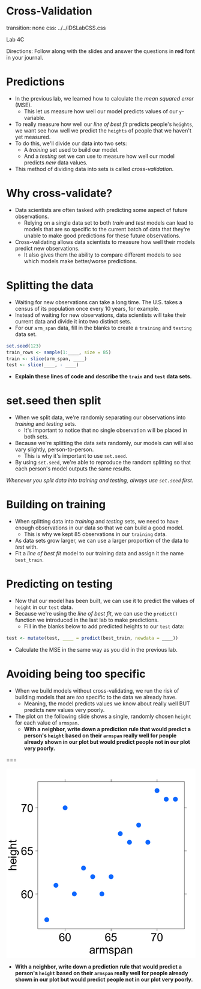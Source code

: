 Cross-Validation
===
transition: none
css: ../../IDSLabCSS.css

Lab 4C

Directions: Follow along with the slides and answer the questions in **red** font in your journal.




Predictions
===

- In the previous lab, we learned how to calculate the _mean squared error_ (MSE).
    - This let us measure how well our model predicts values of our `y`-variable.
- To really measure how well our _line of best fit_ predicts people's `heights`, we want see how well we predict the `heights` of people that we haven't yet measured.
- To do this, we'll divide our data into two sets:
    - A _training_ set used to build our model.
    - And a _testing_ set we can use to measure how well our model predicts _new_ data values.
- This method of dividing data into sets is called _cross-validation_.


Why cross-validate?
===

- Data scientists are often tasked with predicting some aspect of future observations.
    - Relying on a single data set to both _train_ and _test_ models can lead to models that are so specific to the current batch of data that they're unable to make good predictions for these future observations.
- Cross-validating allows data scientists to measure how well their models predict new observations.
    - It also gives them the ability to compare different models to see which models make better/worse predictions.


Splitting the data
===

- Waiting for new observations can take a long time. The U.S. takes a census of its population once every 10 years, for example.
- Instead of waiting for new observations, data scientists will take their current data and divide it into two distinct sets.
- For our `arm_span` data, fill in the blanks to create a `training` and `testing` data set.

```r
set.seed(123)
train_rows <- sample(1:____, size = 85)
train <- slice(arm_span, ____)
test <- slice(____, - ____)
```

- **Explain these lines of code and describe the `train` and `test` data sets.**


set.seed then split
===

- When we split data, we're randomly separating our observations into _training_ and _testing_ sets.
    - It's important to notice that no single observation will be placed in both sets.
- Because we're splitting the data sets randomly, our models can will also vary slightly, person-to-person.
    - This is why it's important to use `set.seed`.
- By using `set.seed`, we're able to reproduce the random splitting so that each person's model outputs the same results.

_Whenever you split data into training and testing, always use `set.seed` first._


Building on training
===

- When splitting data into _training_ and _testing_ sets, we need to have enough observations in our data so that we can build a good model.
    - This is why we kept 85 observations in our `training` data.
- As data sets grow larger, we can use a larger proportion of the data to _test_ with.
- Fit a _line of best fit_ model to our training data and assign it the name `best_train`.



Predicting on testing
===

- Now that our model has been built, we can use it to predict the values of `height` in our `test` data.
- Because we're using the _line of best fit_, we can use the `predict()` function we introduced in the last lab to make predictions.
    - Fill in the blanks below to add predicted heights to our `test` data:

```r
test <- mutate(test, ____ = predict(best_train, newdata = ____))
```

- Calculate the MSE in the same way as you did in the previous lab. 

Avoiding being too specific
===

- When we build models without cross-validating, we run the risk of building models that are _too_ specific to the data we already have.
    - Meaning, the model predicts values we know about really well BUT predicts new values very poorly.
- The plot on the following slide shows a single, randomly chosen `height` for each value of `armspan`.
    - **With a neighbor, write down a prediction rule that would predict a person's `height` based on their `armspan` really well for people already shown in our plot but would predict people not in our plot very poorly.**


===

<img src="lab4c-figure/unnamed-chunk-4-1.png" title="plot of chunk unnamed-chunk-4" alt="plot of chunk unnamed-chunk-4" style="display: block; margin: auto;" />

- **With a neighbor, write down a prediction rule that would predict a person's `height` based on their `armspan` really well for people already shown in our plot but would predict people not in our plot very poorly.**

